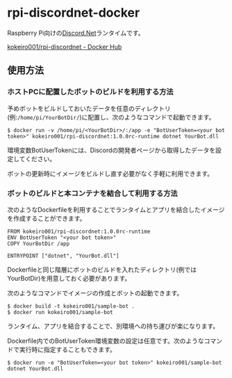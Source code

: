 # rpi-discordnet-docker

Raspberry Pi向けの[Discord.Net](https://github.com/RogueException/Discord.Net)ランタイムです。

[kokeiro001/rpi-discordnet - Docker Hub](https://hub.docker.com/r/kokeiro001/rpi-discordnet/)

## 使用方法

### ホストPCに配置したボットのビルドを利用する方法

予めボットをビルドしておいたデータを任意のディレクトリ(例:```/home/pi/YourBotDir/```)に配置し、次のようなコマンドで起動できます。

```
$ docker run -v /home/pi/<YourBotDir>/:/app -e "BotUserToken=<your bot token>" kokeiro001/rpi-discordnet:1.0.0rc-runtime dotnet YourBot.dll 
```

環境変数BotUserTokenには、Discordの開発者ページから取得したデータを設定してください。


ボットの更新時にイメージをビルドし直す必要がなく手軽に利用できます。


### ボットのビルドと本コンテナを結合して利用する方法

次のようなDockerfileを利用することでランタイムとアプリを結合したイメージを作成することができます。

```
FROM kokeiro001/rpi-discordnet:1.0.0rc-runtime
ENV BotUserToken "<your bot token>"
COPY YourBotDir /app

ENTRYPOINT ["dotnet", "YourBot.dll"]
```

Dockerfileと同じ階層にボットのビルドを入れたディレクトリ(例ではYourBotDir)を用意しておく必要があります。

次のようなコマンドでイメージの作成とボットの起動できます。

```
$ docker build -t kokeiro001/sample-bot .
$ docker run kokeiro001/sample-bot
```

ランタイム、アプリを結合することで、別環境への持ち運びが楽になります。

Dockerfile内でのBotUserToken環境変数の設定は任意です。次のようなコマンドで実行時に指定することもできます。

```
$ docker run -e "BotUserToken=<your bot token>" kokeiro001/sample-bot dotnet YourBot.dll 
```
